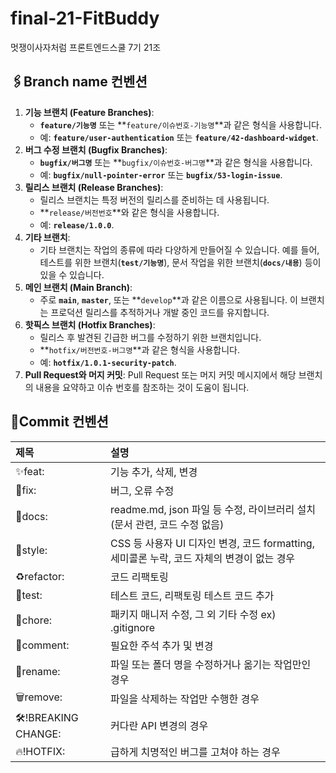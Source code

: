 # final-21-FitBuddy
멋쟁이사자처럼 프론트엔드스쿨 7기 21조


🖇️Branch name 컨벤션
-----
1. **기능 브랜치 (Feature Branches)**:
    - **`feature/기능명`** 또는 **`feature/이슈번호-기능명`**과 같은 형식을 사용합니다.
    - 예: **`feature/user-authentication`** 또는 **`feature/42-dashboard-widget`**.
2. **버그 수정 브랜치 (Bugfix Branches)**:
    - **`bugfix/버그명`** 또는 **`bugfix/이슈번호-버그명`**과 같은 형식을 사용합니다.
    - 예: **`bugfix/null-pointer-error`** 또는 **`bugfix/53-login-issue`**.
3. **릴리스 브랜치 (Release Branches)**:
    - 릴리스 브랜치는 특정 버전의 릴리스를 준비하는 데 사용됩니다.
    - **`release/버전번호`**와 같은 형식을 사용합니다.
    - 예: **`release/1.0.0`**.
4. **기타 브랜치**:
    - 기타 브랜치는 작업의 종류에 따라 다양하게 만들어질 수 있습니다. 예를 들어, 테스트를 위한 브랜치(**`test/기능명`**), 문서 작업을 위한 브랜치(**`docs/내용`**) 등이 있을 수 있습니다.
5. **메인 브랜치 (Main Branch)**:
    - 주로 **`main`**, **`master`**, 또는 **`develop`**과 같은 이름으로 사용됩니다. 이 브랜치는 프로덕션 릴리스를 추적하거나 개발 중인 코드를 유지합니다.
6. **핫픽스 브랜치 (Hotfix Branches)**:
    - 릴리스 후 발견된 긴급한 버그를 수정하기 위한 브랜치입니다.
    - **`hotfix/버전번호-버그명`**과 같은 형식을 사용합니다.
    - 예: **`hotfix/1.0.1-security-patch`**.
7. **Pull Request와 머지 커밋**: Pull Request 또는 머지 커밋 메시지에서 해당 브랜치의 내용을 요약하고 이슈 번호를 참조하는 것이 도움이 됩니다.


🍡Commit 컨벤션
---

|제목|설명|
|:---|:---|
|✨feat:|	기능 추가, 삭제, 변경
|🐛fix:|	버그, 오류 수정
|📝docs:|	readme.md, json 파일 등 수정, 라이브러리 설치 (문서 관련, 코드 수정 없음)
|🎨style:|	CSS 등 사용자 UI 디자인 변경, 코드 formatting, 세미콜론 누락, 코드 자체의 변경이 없는 경우
|♻️refactor:|	코드 리팩토링
|🧪test:|	테스트 코드, 리팩토링 테스트 코드 추가
|🌱chore:|	패키지 매니저 수정, 그 외 기타 수정 ex) .gitignore
|💬comment:|	필요한 주석 추가 및 변경
|🚚rename:|	파일 또는 폴더 명을 수정하거나 옮기는 작업만인 경우
|🗑remove:|	파일을 삭제하는 작업만 수행한 경우
|🛠!BREAKING CHANGE:|	커다란 API 변경의 경우
|🔥!HOTFIX:|	급하게 치명적인 버그를 고쳐야 하는 경우

